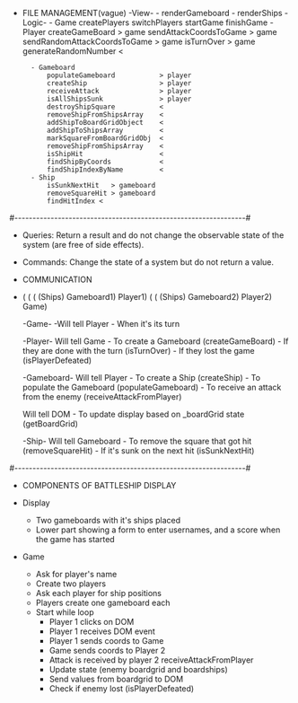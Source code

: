 - FILE MANAGEMENT(vague)
    -View-
        - renderGameboard
        - renderShips
    -Logic-
        - Game
            createPlayers
            switchPlayers
            startGame
            finishGame
        - Player
            createGameBoard                   > game
            sendAttackCoordsToGame            > game
            sendRandomAttackCoordsToGame      > game
            isTurnOver                        > game
            generateRandomNumber <
       
        - Gameboard
            populateGameboard           > player
            createShip                  > player
            receiveAttack               > player
            isAllShipsSunk              > player
            destroyShipSquare           <
            removeShipFromShipsArray    <
            addShipToBoardGridObject    <
            addShipToShipsArray         <
            markSquareFromBoardGridObj  <
            removeShipFromShipsArray    <
            isShipHit                   <
            findShipByCoords            <
            findShipIndexByName         <
        - Ship
            isSunkNextHit   > gameboard
            removeSquareHit > gameboard
            findHitIndex <
    
#----------------------------------------------------------------#

- Queries: Return a result and do not change the observable state of the system (are free of side effects).

- Commands: Change the state of a system but do not return a value.

- COMMUNICATION

- ( ( ( (Ships) Gameboard1) Player1)  ( ( (Ships) Gameboard2) Player2) Game)

    -Game-
    -Will tell Player
        - When it's its turn 

    -Player-
    Will tell Game
        - To create a Gameboard (createGameBoard)
        - If they are done with the turn (isTurnOver)
        - If they lost the game (isPlayerDefeated)

    -Gameboard-
    Will tell Player
        - To create a Ship (createShip)
        - To populate the Gameboard (populateGameboard)
        - To receive an attack from the enemy (receiveAttackFromPlayer)

    Will tell DOM
        - To update display based on _boardGrid state (getBoardGrid)
    
    -Ship-
    Will tell Gameboard
        - To remove the square that got hit (removeSquareHit)
        - If it's sunk on the next hit (isSunkNextHit)

#----------------------------------------------------------------#

- COMPONENTS OF BATTLESHIP DISPLAY
 - Display
    - Two gameboards with it's ships placed
    - Lower part showing a form to enter usernames, and a
      score when the game has started

- Game
    - Ask for player's name
    - Create two players
    - Ask each player for ship positions
    - Players create one gameboard each
    - Start while loop
        - Player 1 clicks on DOM
        - Player 1 receives DOM event
        - Player 1 sends coords to Game
        - Game sends coords to Player 2
        - Attack is received by player 2 receiveAttackFromPlayer
        - Update state (enemy boardgrid and boardships)
        - Send values from boardgrid to DOM
        - Check if enemy lost (isPlayerDefeated)
    